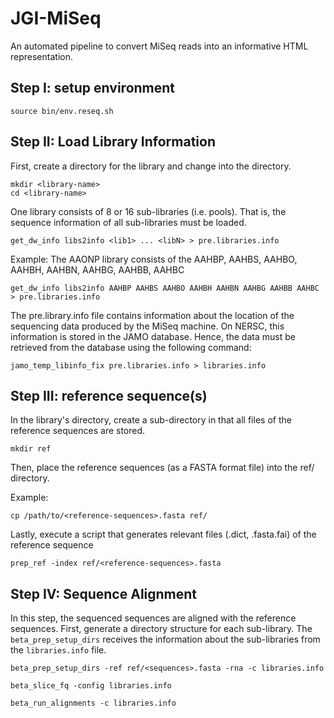 # JGI-MiSeq
An automated pipeline to convert MiSeq reads into an informative HTML representation.

## Step I: setup environment
```
source bin/env.reseq.sh
```

## Step II: Load Library Information

First, create a directory for the library and change into the directory.

```
mkdir <library-name>
cd <library-name>
```

One library consists of 8 or 16 sub-libraries (i.e. pools). That is, the sequence information
of all sub-libraries must be loaded. 

```
get_dw_info libs2info <lib1> ... <libN> > pre.libraries.info
```

Example: The AAONP library consists of the AAHBP, AAHBS, AAHBO, AAHBH, AAHBN, AAHBG, AAHBB, AAHBC
```
get_dw_info libs2info AAHBP AAHBS AAHBO AAHBH AAHBN AAHBG AAHBB AAHBC > pre.libraries.info
```

The pre.library.info file contains information about the location of the sequencing data produced by 
the MiSeq machine. On NERSC, this information is stored in the JAMO database. Hence, the data 
must be retrieved from the database using the following command:
```
jamo_temp_libinfo_fix pre.libraries.info > libraries.info
```

## Step III: reference sequence(s)

In the library's directory, create a sub-directory in that all files of the reference sequences are stored.

```
mkdir ref
```

Then, place the reference sequences (as a FASTA format file) into the ref/ directory.

Example:
```
cp /path/to/<reference-sequences>.fasta ref/

```

Lastly, execute a script that generates relevant files (.dict, .fasta.fai) of the reference sequence
```
prep_ref -index ref/<reference-sequences>.fasta
```


## Step IV: Sequence Alignment

In this step, the sequenced sequences are aligned with the reference sequences. First, generate a directory 
structure for each sub-library. The ```beta_prep_setup_dirs``` receives the information about the sub-libraries 
from the ```libraries.info``` file.

```
beta_prep_setup_dirs -ref ref/<sequences>.fasta -rna -c libraries.info
```

```
beta_slice_fq -config libraries.info
```

```
beta_run_alignments -c libraries.info
```
 
